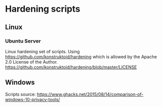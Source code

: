 # Hardening scripts

## Linux
### Ubuntu Server
Linux hardening set of scripts. Using https://github.com/konstruktoid/hardening which is allowed by the Apache 2.0 License of the Author. https://github.com/konstruktoid/hardening/blob/master/LICENSE


## Windows
Scripts source: https://www.ghacks.net/2015/08/14/comparison-of-windows-10-privacy-tools/
